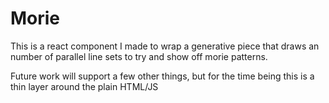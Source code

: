 # Morie
This is a react component I made to wrap a generative piece that draws an number of parallel line sets to try and show off morie patterns. 

Future work will support a few other things, but for the time being this is a thin layer around the plain HTML/JS 
